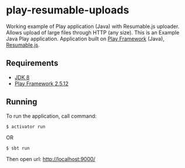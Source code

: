# play-resumable-uploads

Working example of Play application (Java) with Resumable.js uploader. Allows upload of large files through HTTP (any size).
This is an Example Java Play application. Application built on [Play Framework](http://www.playframework.com) (Java), [Resumable.js](http://resumablejs.com/).

## Requirements

* [JDK 8](http://www.oracle.com/technetwork/java/javase/downloads/index.html)
* [Play Framework 2.5.12](http://www.playframework.com)


## Running

To run the application, call command:

```
$ activator run
```

OR

```
$ sbt run
```
Then open url: [http://localhost:9000/](http://localhost:9000/)
